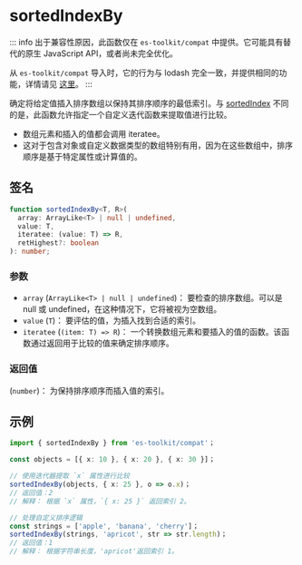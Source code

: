 # sortedIndexBy

::: info
出于兼容性原因，此函数仅在 `es-toolkit/compat` 中提供。它可能具有替代的原生 JavaScript API，或者尚未完全优化。

从 `es-toolkit/compat` 导入时，它的行为与 lodash 完全一致，并提供相同的功能，详情请见 [这里](../../../compatibility.md)。
:::

确定将给定值插入排序数组以保持其排序顺序的最低索引。与 [sortedIndex](./sortedIndex.md) 不同的是，此函数允许指定一个自定义迭代函数来提取值进行比较。

- 数组元素和插入的值都会调用 iteratee。
- 这对于包含对象或自定义数据类型的数组特别有用，因为在这些数组中，排序顺序是基于特定属性或计算值的。

## 签名

```typescript
function sortedIndexBy<T, R>(
  array: ArrayLike<T> | null | undefined,
  value: T,
  iteratee: (value: T) => R,
  retHighest?: boolean
): number;
```

### 参数

- `array` (`ArrayLike<T> | null | undefined`)：
  要检查的排序数组。可以是 null 或 undefined，在这种情况下，它将被视为空数组。
- `value` (`T`)：
  要评估的值，为插入找到合适的索引。
- `iteratee` (`(item: T) => R`)：
  一个转换数组元素和要插入的值的函数。该函数通过返回用于比较的值来确定排序顺序。

### 返回值

(`number`)： 为保持排序顺序而插入值的索引。

## 示例

```typescript
import { sortedIndexBy } from 'es-toolkit/compat'；

const objects = [{ x: 10 }, { x: 20 }, { x: 30 }]；

// 使用迭代器提取 `x` 属性进行比较
sortedIndexBy(objects, { x: 25 }, o => o.x)；
// 返回值：2
// 解释： 根据 `x` 属性，`{ x: 25 }` 返回索引 2。

// 处理自定义排序逻辑
const strings = ['apple', 'banana', 'cherry']；
sortedIndexBy(strings, 'apricot', str => str.length)；
// 返回值：1
// 解释： 根据字符串长度，'apricot'返回索引 1。
```
